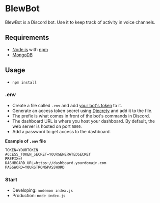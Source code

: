 # BlewBot

BlewBot is a Discord bot. Use it to keep track of activity in voice channels.

## Requirements

- [Node.js](https://nodejs.org/en/) with [npm](https://www.npmjs.com/)
- [MongoDB](https://www.mongodb.com/try/download/community)

## Usage

- `npm install`

### .env

- Create a file called `.env` and add [your bot's token](https://discord.com/developers) to it.
- Generate an access token secret using [Djecrety](https://djecrety.ir/) and add it to the file.
- The prefix is what comes in front of the bot's commands in Discord.
- The dashboard URL is where you host your dashboard. By default, the web server is hosted on port `5800`.
- Add a password to get access to the dashboard.

**Example of `.env` file**

```.env
TOKEN=YOURTOKEN
ACCESS_TOKEN_SECRET=YOURGENERATEDSECRET
PREFIX=!
DASHBOARD_URL=https://dashboard.yourdomain.com
PASSWORD=YOURSTRONGPASSWORD
```

### Start

- Developing: `nodemon index.js`
- Production: `node index.js`
